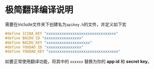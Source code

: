 ﻿# 极简翻译编译说明

需要在include文件夹下创建名为`apikey.h`的文件，并定义如下宏

```cpp
#define ICIBA_KEY "xxxxxxxxxxxxxxxxxxxxxxxxxxxxxxxx"
#define BAIDU_ID "xxxxxxxxxxxxxxxxx"
#define BAIDU_KEY "xxxxxxxxxxxxxxxxxxxx"
#define YOUDAO_ID "xxxxxxxxxxxxxxxx"
#define YOUDAO_KEY "xxxxxxxxxxxxxxxxxxxxxxxxxxxxxxxx"
```

如要正常使用翻译功能，将其中的 `xxxxxx` 替换为你的 **app id** 和 **secret key**。
